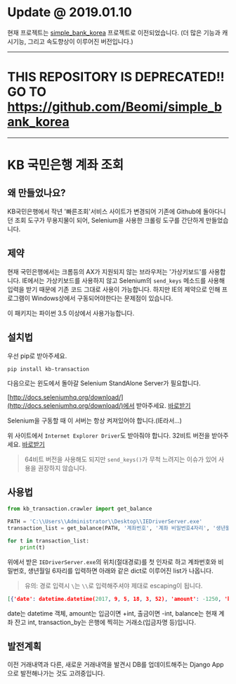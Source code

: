# Update @ 2019.01.10

현재 프로젝트는 [simple_bank_korea](https://github.com/Beomi/simple_bank_korea) 프로젝트로 이전되었습니다.
(더 많은 기능과 캐시기능, 그리고 속도향상이 이루어진 버전입니다.)

---

# THIS REPOSITORY IS DEPRECATED!! GO TO https://github.com/Beomi/simple_bank_korea

---

# KB 국민은행 계좌 조회

## 왜 만들었나요?

KB국민은행에서 작년 '빠른조회'서비스 사이트가 변경되어 기존에 Github에 돌아다니던 조회 도구가 무용지물이 되어,
Selenium을 사용한 크롤링 도구를 간단하게 만들었습니다.

## 제약

현재 국민은행에서는 크롬등의 AX가 지원되지 않는 브라우저는 '가상키보드'를 사용합니다.
IE에서는 가상키보드를 사용하지 않고 Selenium의 `send_keys` 메소드를 사용해 입력을 받기 때문에 기존 코드 그대로 사용이 가능합니다.
하지만 IE의 제약으로 인해 프로그램이 Windows상에서 구동되어야한다는 문제점이 있습니다.

이 패키지는 파이썬 3.5 이상에서 사용가능합니다.

## 설치법

우선 pip로 받아주세요.

```
pip install kb-transaction
```

다음으로는 윈도에서 돌아갈 Selenium StandAlone Server가 필요합니다.

[http://docs.seleniumhq.org/download/](http://docs.seleniumhq.org/download/)에서 받아주세요. [바로받기](https://goo.gl/hWYjHR)

Selenium을 구동할 때 이 서버는 항상 켜져있어야 합니다.(IE라서...)

위 사이트에서 `Internet Explorer Driver`도 받아줘야 합니다. 32비트 버전을 받아주세요. [바로받기](https://goo.gl/BbeFgE)

> 64비트 버전을 사용해도 되지만 `send_keys()`가 무척 느려지는 이슈가 있어 사용을 권장하지 않습니다.

## 사용법

```python
from kb_transaction.crawler import get_balance

PATH = 'C:\\Users\\Administrator\\Desktop\\IEDriverServer.exe'
transaction_list = get_balance(PATH, '계좌번호', '계좌 비밀번호4자리', '생년월일6자리')

for t in transaction_list:
    print(t)
```

위에서 받은 `IEDriverServer.exe`의 위치(절대경로)를 첫 인자로 하고 계좌번호와 비밀번호, 생년월일 6자리를 입력하면 아래와 같은 dict로 이루어진 list가 나옵니다.

> 유의: 경로 입력시 `\`는 `\\`로 입력해주셔야 제대로 escaping이 됩니다.

```json
[{'date': datetime.datetime(2017, 9, 5, 18, 3, 52), 'amount': -1250, 'balance': 114645, 'transaction_by': 'KB카드출금'}, ...]
```

date는 datetime 객체, amount는 입금이면 +int, 출금이면 -int, balance는 현재 계좌 잔고 int, transaction_by는 은행에 찍히는 거래소(입금자명 등)입니다.

## 발전계획

이전 거래내역과 다른, 새로운 거래내역을 발견시 DB를 업데이트해주는 Django App으로 발전해나가는 것도 고려중입니다.
